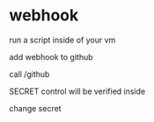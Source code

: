 # webhook

run a script inside of your vm

add webhook to github

call /github

SECRET control will be verified inside

change secret


